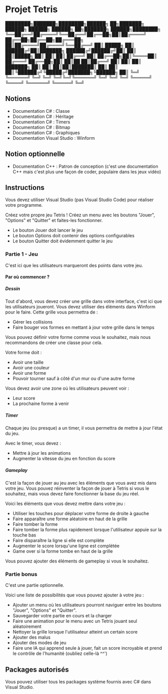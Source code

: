 # Projet Tetris

████████╗███████╗████████╗██████╗ ██╗███████╗ ██████╗ ██████╗ ██████╗ ██╗███████╗ ██████╗████████╗
╚══██╔══╝██╔════╝╚══██╔══╝██╔══██╗██║██╔════╝ ██╔══██╗██╔══██╗██╔═══██╗ ██║██╔════╝██╔════╝╚══██╔══╝
██║ █████╗ ██║ ██████╔╝██║███████╗ ██████╔╝██████╔╝██║ ██║ ██║█████╗ ██║ ██║
██║ ██╔══╝ ██║ ██╔══██╗██║╚════██║ ██╔═══╝ ██╔══██╗██║ ██║██ ██║██╔══╝ ██║ ██║
██║ ███████╗ ██║ ██║ ██║██║███████║ ██║ ██║ ██║╚██████╔╝╚█████╔╝███████╗╚██████╗ ██║
╚═╝ ╚══════╝ ╚═╝ ╚═╝ ╚═╝╚═╝╚══════╝ ╚═╝ ╚═╝ ╚═╝ ╚═════╝ ╚════╝ ╚══════╝ ╚═════╝ ╚═╝

## Notions

- Documentation C# : Classe
- Documentation C# : Héritage
- Documentation C# : Timers
- Documentation C# : Bitmap
- Documentation C# : Graphiques
- Documentation Visual Studio : Winform

## Notion optionnelle

- Documentation C++ : Patron de conception (c'est une documentation C++ mais c'est plus une façon de coder, populaire dans les jeux vidéo)

## Instructions

Vous devez utiliser Visual Studio (pas Visual Studio Code) pour réaliser votre programme.

Créez votre propre jeu Tetris ! Créez un menu avec les boutons "Jouer", "Options" et "Quitter" et faites-les fonctionner.
- Le bouton Jouer doit lancer le jeu
- Le bouton Options doit contenir des options configurables
- Le bouton Quitter doit évidemment quitter le jeu

### Partie 1 - Jeu

C'est ici que les utilisateurs marqueront des points dans votre jeu.

#### Par où commencer ?

##### Dessin

Tout d'abord, vous devez créer une grille dans votre interface, c'est ici que les utilisateurs joueront. Vous devez utiliser des éléments dans Winform pour le faire. Cette grille vous permettra de :
- Gérer les collisions
- Faire bouger vos formes en mettant à jour votre grille dans le temps

Vous pouvez définir votre forme comme vous le souhaitez, mais nous recommandons de créer une classe pour cela.

Votre forme doit :
- Avoir une taille
- Avoir une couleur
- Avoir une forme
- Pouvoir tourner sauf à côté d'un mur ou d'une autre forme

Vous devez avoir une zone où les utilisateurs peuvent voir :
- Leur score
- La prochaine forme à venir

##### Timer

Chaque jeu (ou presque) a un timer, il vous permettra de mettre à jour l'état du jeu.

Avec le timer, vous devez :
- Mettre à jour les animations
- Augmenter la vitesse du jeu en fonction du score

##### Gameplay

C'est la façon de jouer au jeu avec les éléments que vous avez mis dans votre jeu. Vous pouvez réinventer la façon de jouer à Tetris si vous le souhaitez, mais vous devez faire fonctionner la base du jeu réel.

Voici les éléments que vous devez mettre dans votre jeu :
- Utiliser les touches pour déplacer votre forme de droite à gauche
- Faire apparaître une forme aléatoire en haut de la grille
- Faire tomber la forme
- Faire tomber la forme plus rapidement lorsque l'utilisateur appuie sur la touche bas
- Faire disparaître la ligne si elle est complète
- Augmenter le score lorsqu'une ligne est complétée
- Game over si la forme tombe en haut de la grille

Vous pouvez ajouter des éléments de gameplay si vous le souhaitez.

### Partie bonus

C'est une partie optionnelle.

Voici une liste de possibilités que vous pouvez ajouter à votre jeu :
- Ajouter un menu où les utilisateurs pourront naviguer entre les boutons "Jouer", "Options" et "Quitter".
- Sauvegarder votre partie en cours et la charger
- Faire une animation pour le menu avec un Tetris jouant seul aléatoirement
- Nettoyer la grille lorsque l'utilisateur atteint un certain score
- Ajouter des malus
- Ajouter des modes de jeu
- Faire une IA qui apprend seule à jouer, fait un score incroyable et prend le contrôle de l'humanité (oubliez celle-là ^^')

## Packages autorisés

Vous pouvez utiliser tous les packages système fournis avec C# dans Visual Studio.